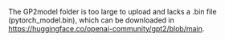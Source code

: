 The GP2model folder is too large to upload and lacks a .bin file (pytorch_model.bin), which can be downloaded in https://huggingface.co/openai-community/gpt2/blob/main. 
